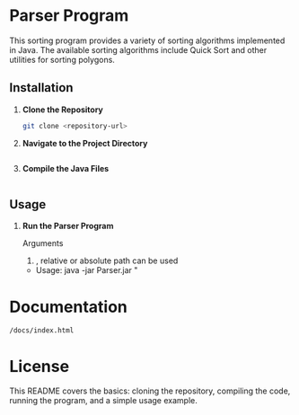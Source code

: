 # Parser Program

This sorting program provides a variety of sorting algorithms implemented in Java. 
The available sorting algorithms include Quick Sort and other utilities for sorting polygons.

## Installation

1. **Clone the Repository**

   ```sh
   git clone <repository-url>

2. **Navigate to the Project Directory**

    ```cd <project-directory>

3. **Compile the Java Files**

    ```javac -d bin src/utilities/*.java src/implementations/*.java src/exceptions/*.java

## Usage 

1. **Run the Parser Program**
    
    Arguments
    1. <file-path>, relative or absolute path can be used

    - Usage: java -jar Parser.jar <file-path>"

# Documentation
    /docs/index.html

# License 

This README covers the basics: cloning the repository, compiling the code, running the program, and a simple usage example.
